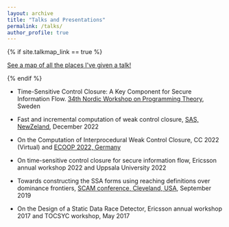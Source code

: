 ```yaml
---
layout: archive
title: "Talks and Presentations"
permalink: /talks/
author_profile: true
---
```


{% if site.talkmap_link == true %}
<p style="text-decoration:underline;"><a href="/talkmap.html">See a map of all the places I've given a talk!</a></p>
{% endif %}

* Time-Sensitive Control Closure: A Key Component for Secure Information Flow. [34th Nordic Workshop on Programming Theory](https://conf.researchr.org/home/nwpt-2023), Sweden

* Fast and incremental computation of weak control closure, [SAS, NewZeland](https://conf.researchr.org/venue/sas-2022/splash-2022-venue-uoa), December 2022

* On the Computation of Interprocedural Weak Control Closure, CC 2022 (Virtual) and [ECOOP 2022, Germany](https://2022.ecoop.org/) 

* On time-sensitive control closure for secure information flow, Ericsson annual workshop 2022 and Uppsala University 2022

* Towards constructing the SSA forms using reaching definitions over dominance frontiers, [SCAM conference, Cleveland, USA](https://www.ieee-scam.org/2019/), September 2019

* On the Design of a Static Data Race Detector, Ericsson annual workshop 2017 and TOCSYC workshop, May 2017

